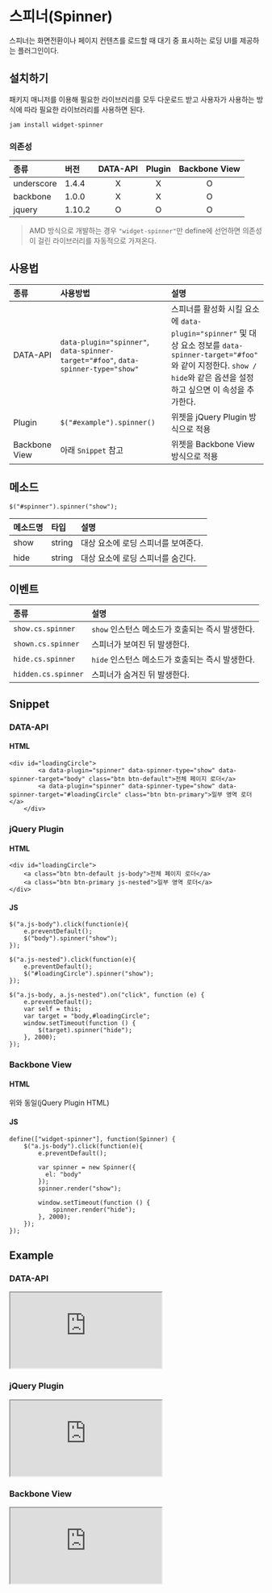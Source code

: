 <!--
{
    "id": 4313,
    "title": "스피너(Spinner)",
    "outline": "스피너는 화면전환이나 페이지 컨텐츠를 로드할 때 대기 중 표시하는 로딩 UI를 제공하는 플러그인이다.",
    "tags": ["widget", "plugin"],
    "order": [4, 3, 13],
    "thumbnail": "4.3.13.spinner.png"
}
-->

# 스피너(Spinner)

스피너는 화면전환이나 페이지 컨텐츠를 로드할 때 대기 중 표시하는 로딩 UI를 제공하는 플러그인이다.

## 설치하기

패키지 매니저를 이용해 필요한 라이브러리를 모두 다운로드 받고 사용자가 사용하는 방식에 따라 필요한 라이브러리를 사용하면 된다.

```
jam install widget-spinner
```

### 의존성

종류 | 버전 | DATA-API | Plugin | Backbone View
:-- | :-- | :--: | :--: | :--:
underscore | 1.4.4 | X | X | O
backbone | 1.0.0 | X | X | O
jquery | 1.10.2 | O | O | O

> AMD 방식으로 개발하는 경우 `"widget-spinner"`만 define에 선언하면 의존성이 걸린 라이브러리를 자동적으로 가져온다.

## 사용법

종류 | 사용방법 | 설명
:-- | :-- | :--
DATA-API | `data-plugin="spinner"`, `data-spinner-target="#foo"`, `data-spinner-type="show"` | 스피너를 활성화 시킬 요소에 `data-plugin="spinner"` 및 대상 요소 정보를 `data-spinner-target="#foo"` 와 같이 지정한다. `show / hide`와 같은 옵션을 설정하고 싶으면 이 속성을 추가한다.
Plugin | `$("#example").spinner()` | 위젯을 jQuery Plugin 방식으로 적용
Backbone View | 아래 `Snippet` 참고| 위젯을 Backbone View 방식으로 적용

## 메소드

```
$("#spinner").spinner("show");
```

메소드명 | 타입 | 설명
:-- | :-- | :--
show | string | 대상 요소에 로딩 스피너를 보여준다.
hide | string | 대상 요소에 로딩 스피너를 숨긴다.

## 이벤트

종류 | 설명
:-- | :--
`show.cs.spinner` | `show` 인스턴스 메소드가 호출되는 즉시 발생한다.
`shown.cs.spinner` | 스피너가 보여진 뒤 발생한다.
`hide.cs.spinner` | `hide` 인스턴스 메소드가 호출되는 즉시 발생한다.
`hidden.cs.spinner` | 스피너가 숨겨진 뒤 발생한다.

## Snippet

### DATA-API

#### HTML

```
<div id="loadingCircle">
        <a data-plugin="spinner" data-spinner-type="show" data-spinner-target="body" class="btn btn-default">전체 페이지 로더</a>
        <a data-plugin="spinner" data-spinner-type="show" data-spinner-target="#loadingCircle" class="btn btn-primary">일부 영역 로더</a>
    </div>
```

### jQuery Plugin

#### HTML

```
<div id="loadingCircle">
    <a class="btn btn-default js-body">전체 페이지 로더</a>
    <a class="btn btn-primary js-nested">일부 영역 로더</a>
</div>
```

#### JS

```
$("a.js-body").click(function(e){
    e.preventDefault();
    $("body").spinner("show");
});

$("a.js-nested").click(function(e){
    e.preventDefault();
    $("#loadingCircle").spinner("show");
});

$("a.js-body, a.js-nested").on("click", function (e) {
    e.preventDefault();
    var self = this;
    var target = "body,#loadingCircle";
    window.setTimeout(function () {
        $(target).spinner("hide");
    }, 2000);
});
```

### Backbone View
#### HTML
위와 동일(jQuery Plugin HTML)
#### JS
```
define(["widget-spinner"], function(Spinner) {
    $("a.js-body").click(function(e){
        e.preventDefault();

        var spinner = new Spinner({
          el: "body"
        });
        spinner.render("show");

        window.setTimeout(function () {
            spinner.render("hide");
        }, 2000);
    });
});
```

## Example
### DATA-API
<iframe class="jsbin-livecode" src="http://jsbin.com/ecuHire/latest/embed?html,output"></iframe>

### jQuery Plugin
<iframe class="jsbin-livecode" src="http://jsbin.com/Uzogabi/latest/embed?html,js,output"></iframe>

### Backbone View
<iframe class="jsbin-livecode" src="http://jsbin.com/ArIBiWU/latest/embed?html,js,output"></iframe>

